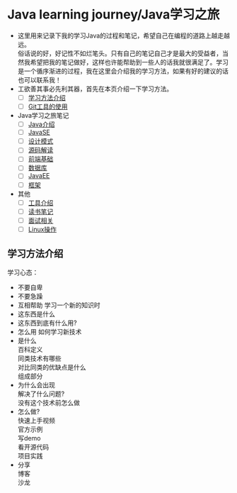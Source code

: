 # Java learning journey/Java学习之旅
- 这里用来记录下我的学习Java的过程和笔记，希望自己在编程的道路上越走越远。  
  俗话说的好，好记性不如烂笔头。只有自己的笔记自己才是最大的受益者，当然我希望把我的笔记做好，这样也许能帮助到一些人的话我就很满足了。学习是一个循序渐进的过程，我在这里会介绍我的学习方法，如果有好的建议的话也可以联系我！
- 工欲善其事必先利其器，首先在本页介绍一下学习方法。
  - [ ]  [学习方法介绍](#学习方法介绍)
  - [ ]  [Git工具的使用](#GitHub的使用)
- Java学习之旅笔记
  - [ ]  [Java介绍](#Java介绍)
  - [ ]  [JavaSE](#JavaSE)  
  - [ ]  [设计模式](lilnk)  
  - [ ]  [源码解读](link)
  - [ ]  [前端基础](#前端基础)
  - [ ]  [数据库]()
  - [ ]  [JavaEE](#JavaEE)
  - [ ]  [框架]()  
- 其他
  - [ ]  [工具介绍]()  
  - [ ]  [读书笔记]()
  - [ ]  [面试相关]()
  - [ ]  [Linux操作]()

## 学习方法介绍
学习心态：  
  - 不要自卑
  - 不要急躁
  - 互相帮助
学习一个新的知识时
  - 这东西是什么
  - 这东西到底有什么用?
  - 怎么用
如何学习新技术
  - 是什么  
      百科定义  
      同类技术有哪些  
      对比同类的优缺点是什么  
      组成部分  
  - 为什么会出现  
      解决了什么问题?  
      没有这个技术前怎么做  
  - 怎么做?  
      快速上手视频  
      官方示例  
      写demo  
      看开源代码  
      项目实践  
  - 分享  
      博客  
      沙龙  
